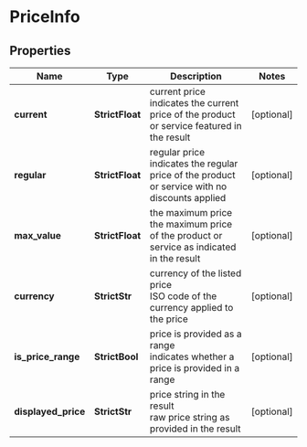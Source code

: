 # PriceInfo


## Properties

| Name | Type | Description | Notes |
|------------ | ------------- | ------------- | -------------|
**current** | **StrictFloat** | current price<br>indicates the current price of the product or service featured in the result |[optional]|
**regular** | **StrictFloat** | regular price<br>indicates the regular price of the product or service with no discounts applied |[optional]|
**max_value** | **StrictFloat** | the maximum price<br>the maximum price of the product or service as indicated in the result |[optional]|
**currency** | **StrictStr** | currency of the listed price<br>ISO code of the currency applied to the price |[optional]|
**is_price_range** | **StrictBool** | price is provided as a range<br>indicates whether a price is provided in a range |[optional]|
**displayed_price** | **StrictStr** | price string in the result<br>raw price string as provided in the result |[optional]|